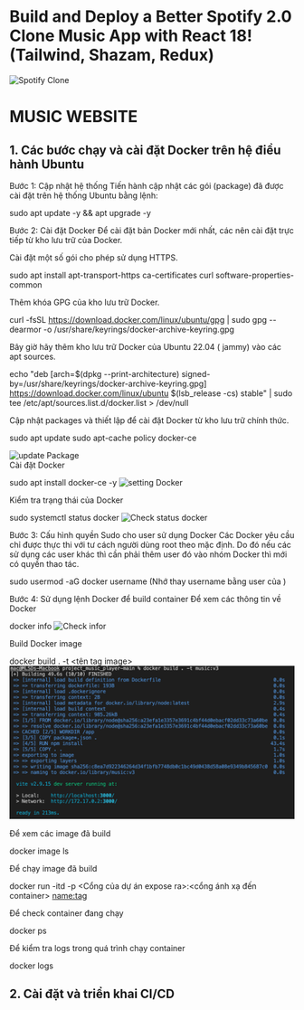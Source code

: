 # Build and Deploy a Better Spotify 2.0 Clone Music App with React 18! (Tailwind, Shazam, Redux)
![Spotify Clone](https://i.ibb.co/mFh2kGZ/Thumbnail-2.png)

<h1>MUSIC WEBSITE</h1>
<h2>1. Các bước chạy và cài đặt Docker trên hệ điều hành Ubuntu</h2>
Bước 1: Cập nhật hệ thống
Tiến hành cập nhật các gói (package) đã được cài đặt trên hệ thống Ubuntu bằng lệnh:

sudo apt update -y && apt upgrade -y
    
Bước 2: Cài đặt Docker
Để cài đặt bản Docker mới nhất, các  nên cài đặt trực tiếp từ kho lưu trữ của Docker.

Cài đặt một số gói cho phép sử dụng HTTPS.
  
sudo apt install apt-transport-https ca-certificates curl software-properties-common
    
Thêm khóa GPG của kho lưu trữ Docker.
  
curl -fsSL https://download.docker.com/linux/ubuntu/gpg | sudo gpg --dearmor -o /usr/share/keyrings/docker-archive-keyring.gpg
    
Bây giờ hãy thêm kho lưu trữ Docker của Ubuntu 22.04 ( jammy) vào các apt sources.
  
echo "deb [arch=$(dpkg --print-architecture) signed-by=/usr/share/keyrings/docker-archive-keyring.gpg] https://download.docker.com/linux/ubuntu $(lsb_release -cs) stable" | sudo tee /etc/apt/sources.list.d/docker.list > /dev/null
    
Cập nhật packages và thiết lập để cài đặt Docker từ kho lưu trữ chính thức.
  
sudo apt update
sudo apt-cache policy docker-ce
    
![update Package](https://azdigi.com/blog/wp-content/uploads/2022/05/CleanShot-2022-05-14-at-14.58.10.png)    
Cài đặt Docker
  
sudo apt install docker-ce -y
![setting Docker](https://azdigi.com/blog/wp-content/uploads/2022/05/CleanShot-2022-05-14-at-14.59.43.png) 
    
Kiểm tra trạng thái của Docker
 
sudo systemctl status docker
![Check status docker](https://azdigi.com/blog/wp-content/uploads/2022/05/CleanShot-2022-05-14-at-15.00.28.png)
    
Bước 3: Cấu hình quyền Sudo cho user sử dụng Docker
Các Docker yêu cầu chỉ được thực thi với tư cách người dùng root theo mặc định. Do đó nếu các  sử dụng các user khác thì cần phải thêm user đó vào nhóm Docker thì mới có quyền thao tác.

sudo usermod -aG docker username  (Nhớ thay username bằng user của )
    
Bước 4: Sử dụng lệnh Docker để build container
Để xem các thông tin về Docker

docker info
![Check infor](https://azdigi.com/blog/wp-content/uploads/2022/05/CleanShot-2022-05-14-at-15.08.38.png)
    
Build Docker image
  
docker build . -t <tên tag image>
![](image_tutorial/342354139_202118322584951_1834945296942003401_n.png)

Để xem các image đã build

docker image ls

Để chạy image đã build 

docker run -itd -p <Cổng của dự án expose ra>:<cổng ánh xạ đến container> <name:tag>

Để check container đang chạy 

docker ps

Để kiểm tra logs trong quá trình chạy container 

docker logs <image ID>

<h2>2. Cài đặt và triển khai CI/CD</h2>